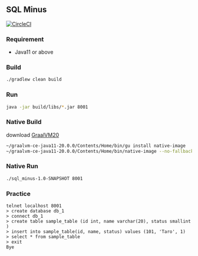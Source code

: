 SQL Minus
----------------


[![CircleCI](https://circleci.com/gh/horitaku1124/sql_minus.svg?style=svg)](https://circleci.com/gh/horitaku1124/sql_minus)

### Requirement

- Java11 or above

### Build

```bash
./gradlew clean build
```

### Run

```bash
java -jar build/libs/*.jar 8001
```

### Native Build

download [GraalVM20](https://www.graalvm.org/downloads/)

```bash
~/graalvm-ce-java11-20.0.0/Contents/Home/bin/gu install native-image
~/graalvm-ce-java11-20.0.0/Contents/Home/bin/native-image --no-fallback -jar build/libs/*.jar
```

### Native Run

```bash
./sql_minus-1.0-SNAPSHOT 8001
```


### Practice

```
telnet localhost 8001
> create database db_1
> connect db_1
> create table sample_table (id int, name varchar(20), status smallint )
> insert into sample_table(id, name, status) values (101, 'Taro', 1)
> select * from sample_table
> exit
Bye
```
